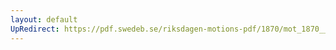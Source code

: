 ```yaml
---
layout: default
UpRedirect: https://pdf.swedeb.se/riksdagen-motions-pdf/1870/mot_1870__ak__00008/mot_1870__ak__00008_002.pdf
---
```

